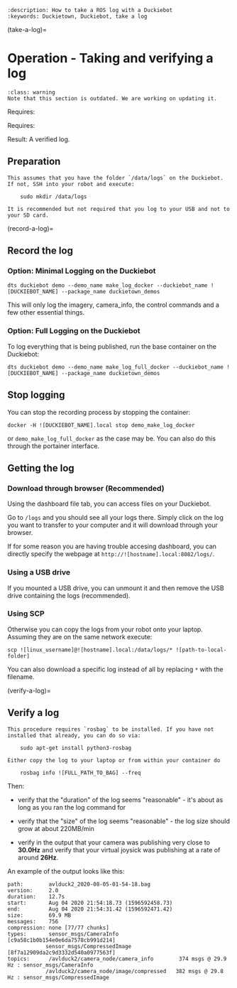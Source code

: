 ```{seo}
:description: How to take a ROS log with a Duckiebot
:keywords: Duckietown, Duckiebot, take a log
```

(take-a-log)=
# Operation - Taking and verifying a log  
 
```{admonition} This section is outdated
:class: warning
Note that this section is outdated. We are working on updating it.
```

Requires: [](rc-control)

Requires: [](camera-calib)

Result: A verified log.
 
## Preparation

```{note}
This assumes that you have the folder `/data/logs` on the Duckiebot. 
If not, SSH into your robot and execute:

    sudo mkdir /data/logs

```

```{note}
It is recommended but not required that you log to your USB and not to your SD card.
```

<!-- See: To mount your USB see [here](+software_reference#mounting-usb). -->

(record-a-log)=
## Record the log

### Option: Minimal Logging on the Duckiebot

```shell
dts duckiebot demo --demo_name make_log_docker --duckiebot_name ![DUCKIEBOT_NAME] --package_name duckietown_demos
```

This will only log the imagery, camera_info, the control commands and a few other essential things.

### Option: Full Logging on the Duckiebot

To log everything that is being published, run the base container on the Duckiebot:

```shell
dts duckiebot demo --demo_name make_log_full_docker --duckiebot_name ![DUCKIEBOT_NAME] --package_name duckietown_demos
```
## Stop logging

You can stop the recording process by stopping the container:

```shell
docker -H ![DUCKIEBOT_NAME].local stop demo_make_log_docker
```
or `demo_make_log_full_docker` as the case may be. You can also do this through the portainer interface.

## Getting the log

### Download through browser (Recommended)

Using the dashboard file tab, you can access files on your Duckiebot.

<!--

For more information about the files tab, see [here](#dashboard-tutorial-files).

-->

Go to `/logs` and you should see all your logs there. Simply click on the log you want to transfer to your computer and it will download through your browser.

If for some reason you are having trouble accesing dashboard, you can directly specify the webpage at `http://![hostname].local:8082/logs/`.

### Using a USB drive

If you mounted a USB drive, you can unmount it and then remove the USB drive containing the logs (recommended).

<!-- See: For unmounting instructions see [here](+software_reference#mounting-usb) -->

### Using SCP

Otherwise you can copy the logs from your robot onto your laptop. Assuming they are on the same network execute:

    scp ![linux_username]@![hostname].local:/data/logs/* ![path-to-local-folder]

You can also download a specific log instead of all by replacing `*` with the filename.

(verify-a-log)=
## Verify a log 

```{note}
This procedure requires `rosbag` to be installed. If you have not installed that already, you can do so via:

    sudo apt-get install python3-rosbag

Either copy the log to your laptop or from within your container do

    rosbag info ![FULL_PATH_TO_BAG] --freq
```

Then:

- verify that the "duration" of the log seems "reasonable" - it's about as long as you ran the log command for

- verify that the "size" of the log seems "reasonable" - the log size should grow at about 220MB/min

- verify in the output that your camera was publishing very close to **30.0Hz** and verify that your virtual joysick was publishing at a rate of around **26Hz**.

An example of the output looks like this:

    path:        avlduck2_2020-08-05-01-54-18.bag
    version:     2.0
    duration:    12.7s
    start:       Aug 04 2020 21:54:18.73 (1596592458.73)
    end:         Aug 04 2020 21:54:31.42 (1596592471.42)
    size:        69.9 MB
    messages:    756
    compression: none [77/77 chunks]
    types:       sensor_msgs/CameraInfo      [c9a58c1b0b154e0e6da7578cb991d214]
                sensor_msgs/CompressedImage [8f7a12909da2c9d3332d540a0977563f]
    topics:      /avlduck2/camera_node/camera_info        374 msgs @ 29.9 Hz : sensor_msgs/CameraInfo     
                /avlduck2/camera_node/image/compressed   382 msgs @ 29.8 Hz : sensor_msgs/CompressedImage
